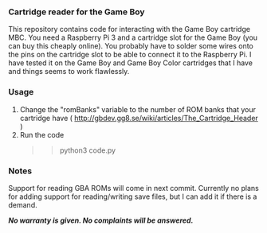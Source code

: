 ### Cartridge reader for the Game Boy
This repository contains code for interacting with the Game Boy cartridge MBC. You need a Raspberry Pi 3 and a cartridge slot for the Game Boy (you can buy this cheaply online). You probably have to solder some wires onto the pins on the cartridge slot to be able to connect it to the Raspberry Pi. I have tested it on the Game Boy and Game Boy Color cartridges that I have and things seems to work flawlessly.


### Usage
1. Change the "romBanks" variable to the number of ROM banks that your cartridge have ( http://gbdev.gg8.se/wiki/articles/The_Cartridge_Header )
2. Run the code 
    >> python3 code.py

### Notes
Support for reading GBA ROMs will come in next commit. Currently no plans for adding support for reading/writing save files, but I can add it if there is a demand.

***No warranty is given. No complaints will be answered.***